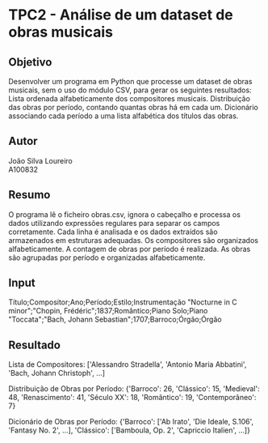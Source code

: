 # TPC2 - Análise de um dataset de obras musicais

## Objetivo
Desenvolver um programa em Python que processe um dataset de obras musicais, sem o uso do módulo CSV, para gerar os seguintes resultados:
Lista ordenada alfabeticamente dos compositores musicais.
Distribuição das obras por período, contando quantas obras há em cada um.
Dicionário associando cada período a uma lista alfabética dos títulos das obras.

## Autor
João Silva Loureiro  
A100832

## Resumo
O programa lê o ficheiro obras.csv, ignora o cabeçalho e processa os dados utilizando expressões regulares para separar os campos corretamente.
Cada linha é analisada e os dados extraídos são armazenados em estruturas adequadas.
Os compositores são organizados alfabeticamente.
A contagem de obras por período é realizada.
As obras são agrupadas por período e organizadas alfabeticamente.

## Input
Título;Compositor;Ano;Período;Estilo;Instrumentação
"Nocturne in C minor";"Chopin, Frédéric";1837;Romântico;Piano Solo;Piano
"Toccata";"Bach, Johann Sebastian";1707;Barroco;Órgão;Órgão


## Resultado
Lista de Compositores:
['Alessandro Stradella', 'Antonio Maria Abbatini', 'Bach, Johann Christoph', ...]

Distribuição de Obras por Período:
{'Barroco': 26, 'Clássico': 15, 'Medieval': 48, 'Renascimento': 41, 'Século XX': 18, 'Romântico': 19, 'Contemporâneo': 7}

Dicionário de Obras por Período:
{'Barroco': ['Ab Irato', 'Die Ideale, S.106', 'Fantasy No. 2', ...], 'Clássico': ['Bamboula, Op. 2', 'Capriccio Italien', ...]}
